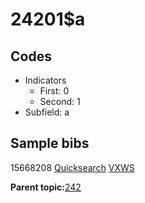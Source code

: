 # 24201$a

## Codes

-   Indicators
    -   First: 0
    -   Second: 1
-   Subfield: a

## Sample bibs

15668208 [Quicksearch](https://search.library.yale.edu/catalog/15668208) [VXWS](http://prodorbis.library.yale.edu:7014/vxws/GetHoldingsService?bibId=15668208)

**Parent topic:**[242](../../tags/242/242.md)

